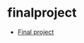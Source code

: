 # finalproject

<ul>

<li><a href="final_project/index.html" target="_blank">Final project</a></li>

</ul>
